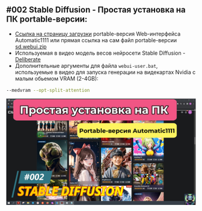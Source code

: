 ## #002 Stable Diffusion - Простая установка на ПК portable-версии:

- [Ссылка на страницу загрузки](https://github.com/AUTOMATIC1111/stable-diffusion-webui/releases) portable-версия Web-интерфейса Automatic1111 или прямая ссылка на сам файл portable-версии [sd.webui.zip](https://github.com/AUTOMATIC1111/stable-diffusion-webui/releases/download/v1.0.0-pre/sd.webui.zip)
- Используемая в видео модель весов нейросети Stable Diffusion - [Deliberate](https://civitai.com/models/4823/deliberate)
- Дополнительные аргументы для файла `webui-user.bat`, используемые в видео для запуска генерации на видекартах Nvidia с малым обьемом VRAM (2-4GB):
```bash
--medvram --opt-split-attention
```

[![youtube_manual](002.jpg)](https://www.youtube.com/watch?v=IiZ359xZa0I)